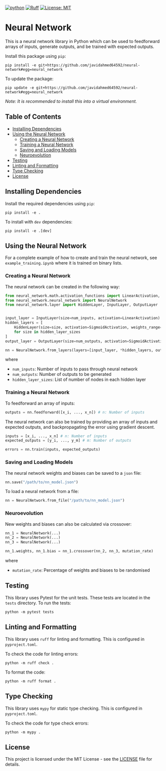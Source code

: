 [![python](https://img.shields.io/badge/Python-3.12-3776AB.svg?style=flat&logo=python&logoColor=ffd343)](https://docs.python.org/3.12/)
[![Ruff](https://img.shields.io/endpoint?url=https://raw.githubusercontent.com/astral-sh/ruff/main/assets/badge/v2.json)](https://github.com/astral-sh/ruff)
[![License: MIT](https://img.shields.io/badge/License-MIT-yellow.svg)](https://opensource.org/licenses/MIT)

<!-- omit from toc -->
# Neural Network
This is a neural network library in Python which can be used to feedforward arrays of inputs, generate outputs, and be trained with expected outputs.

Install this package using `pip`:

    pip install -e git+https://github.com/javidahmed64592/neural-network#egg=neural_network

To update the package:

    pip update -e git+https://github.com/javidahmed64592/neural-network#egg=neural_network

_Note: It is recommended to install this into a virtual environment._

<!-- omit from toc -->
## Table of Contents
- [Installing Dependencies](#installing-dependencies)
- [Using the Neural Network](#using-the-neural-network)
  - [Creating a Neural Network](#creating-a-neural-network)
  - [Training a Neural Network](#training-a-neural-network)
  - [Saving and Loading Models](#saving-and-loading-models)
  - [Neuroevolution](#neuroevolution)
- [Testing](#testing)
- [Linting and Formatting](#linting-and-formatting)
- [Type Checking](#type-checking)
- [License](#license)

## Installing Dependencies
Install the required dependencies using `pip`:

    pip install -e .

To install with `dev` dependencies:

    pip install -e .[dev]

## Using the Neural Network
For a complete example of how to create and train the neural network, see `example_training.ipynb` where it is trained on binary lists.

### Creating a Neural Network
The neural network can be created in the following way:

```python
from neural_network.math.activation_functions import LinearActivation, SigmoidActivation
from neural_network.neural_network import NeuralNetwork
from neural_network.layer import HiddenLayer, InputLayer, OutputLayer


input_layer = InputLayer(size=num_inputs, activation=LinearActivation)
hidden_layers = [
    HiddenLayer(size=size, activation=SigmoidActivation, weights_range=[-1, 1], bias_range=[-1, 1])
    for size in hidden_layer_sizes
]
output_layer = OutputLayer(size=num_outputs, activation=SigmoidActivation, weights_range=[-1, 1], bias_range=[-1, 1])

nn = NeuralNetwork.from_layers(layers=[input_layer, *hidden_layers, output_layer])
```

where

- `num_inputs`: Number of inputs to pass through neural network
- `num_outputs`: Number of outputs to be generated
- `hidden_layer_sizes`: List of number of nodes in each hidden layer

### Training a Neural Network
To feedforward an array of inputs:

```python
outputs = nn.feedforward([x_i, ..., x_n]) # n: Number of inputs
```

The neural network can also be trained by providing an array of inputs and expected outputs, and backpropagating the error using gradient descent.

```python
inputs = [x_i, ..., x_n] # n: Number of inputs
expected_outputs = [y_i, ..., y_m] # m: Number of outputs

errors = nn.train(inputs, expected_outputs)
```

### Saving and Loading Models
The neural network weights and biases can be saved to a `json` file:

```python
nn.save("/path/to/nn_model.json")
```

To load a neural network from a file:

```python
nn = NeuralNetwork.from_file("/path/to/nn_model.json")
```

### Neuroevolution
New weights and biases can also be calculated via crossover:

```python
nn_1 = NeuralNetwork(...)
nn_2 = NeuralNetwork(...)
nn_3 = NeuralNetwork(...)

nn_1.weights, nn_1.bias = nn_1.crossover(nn_2, nn_3, mutation_rate)
```

where

- `mutation_rate`: Percentage of weights and biases to be randomised

## Testing
This library uses Pytest for the unit tests.
These tests are located in the `tests` directory.
To run the tests:

    python -m pytest tests

## Linting and Formatting
This library uses `ruff` for linting and formatting.
This is configured in `pyproject.toml`.

To check the code for linting errors:

    python -m ruff check .

To format the code:

    python -m ruff format .

## Type Checking
This library uses `mypy` for static type checking.
This is configured in `pyproject.toml`.

To check the code for type check errors:

    python -m mypy .

## License

This project is licensed under the MIT License - see the [LICENSE](LICENSE) file for details.
